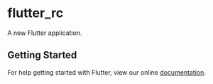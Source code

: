 # flutter_rc

A new Flutter application.

## Getting Started

For help getting started with Flutter, view our online
[documentation](http://flutter.io/).
